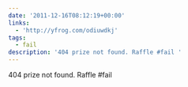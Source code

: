 ```yaml
---
date: '2011-12-16T08:12:19+00:00'
links:
  - 'http://yfrog.com/odiuwdkj'
tags:
  - fail
description: '404 prize not found. Raffle #fail '
---
```

404 prize not found. Raffle #fail 
